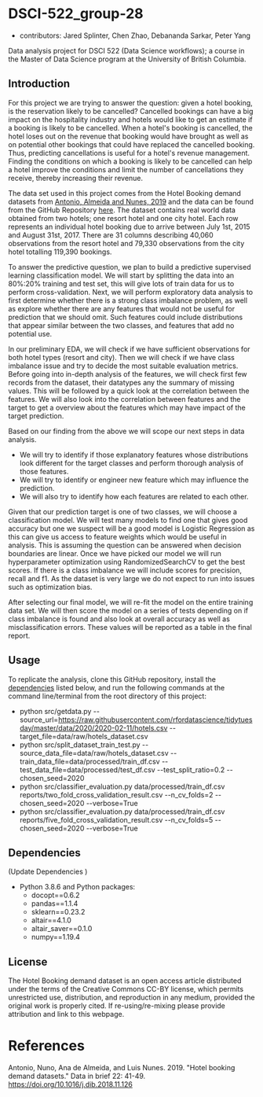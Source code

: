 # DSCI-522_group-28

  - contributors: Jared Splinter, Chen Zhao, Debananda Sarkar, Peter Yang

Data analysis project for DSCI 522 (Data Science workflows); a
course in the Master of Data Science program at the University of
British Columbia.

## Introduction

For this project we are trying to answer the question: given a hotel booking, is the reservation likely to be cancelled? Cancelled bookings can have a big impact on the hospitality industry and hotels would like to get an estimate if a booking is likely to be cancelled. When a hotel's booking is cancelled, the hotel loses out on the revenue that booking would have brought as well as on potential other bookings that could have replaced the cancelled booking. Thus, predicting cancellations is useful for a hotel's revenue management. Finding the conditions on which a booking is likely to be cancelled can help a hotel improve the conditions and limit the number of cancellations they receive, thereby increasing their revenue.

The data set used in this project comes from the Hotel Booking demand datasets from [Antonio, Almeida and Nunes, 2019](https://www.sciencedirect.com/science/article/pii/S2352340918315191#ack0005) and the data can be found from the GitHub Repository [here](https://github.com/rfordatascience/tidytuesday/tree/master/data/2020/2020-02-11). The dataset contains real world data obtained from two hotels; one resort hotel and one city hotel. Each row represents an individual hotel booking due to arrive between July 1st, 2015 and August 31st, 2017. There are 31 columns describing 40,060 observations from the resort hotel and 79,330 observations from the city hotel totalling 119,390 bookings.

To answer the predictive question, we plan to build a predictive supervised learning classification model. We will start by splitting the data into an 80%:20% training and test set, this will give lots of train data for us to perform cross-validation. Next, we will perform exploratory data analysis to first determine whether there is a strong class imbalance problem, as well as explore whether there are any features that would not be useful for prediction that we should omit. Such features could include distributions that appear similar between the two classes, and features that add no potential use.

In our preliminary EDA, we will check if we have sufficient observations for both hotel types (resort and city). Then we will check if we have class imbalance issue and try to decide the most suitable evaluation metrics. Before going into in-depth analysis of the features, we will check first few records from the dataset, their datatypes any the summary of missing values. This will be followed by a quick look at the correlation between the features. We will also look into the correlation between features and the target to get a overview about the features which may have impact of the target prediction.

Based on our finding from the above we will scope our next steps in data analysis.

- We will try to identify if those explanatory features whose distributions look different for the target classes and perform thorough analysis of those features.
- We will try to identify or engineer new feature which may influence the prediction.
- We will also try to identify how each features are related to each other.

Given that our prediction target is one of two classes, we will choose a classification model. We will test many models to find one that gives good accuracy but one we suspect will be a good model is Logistic Regression as this can give us access to feature weights which would be useful in analysis. This is assuming the question can be answered when decision boundaries are linear. Once we have picked our model we will run hyperparameter optimization using RandomizedSearchCV to get the best scores. If there is a class imbalance we will include scores for precision, recall and f1. As the dataset is very large we do not expect to run into issues such as optimization bias. 

After selecting our final model, we will re-fit the model on the entire training data set. We will then score the model on a series of tests depending on if class imbalance is found and also look at overall accuracy as well as misclassification errors. These values will be reported as a table in the final report.

## Usage

To replicate the analysis, clone this GitHub repository, install the
[dependencies](#dependencies) listed below, and run the following
commands at the command line/terminal from the root directory of this
project:

- python src/getdata.py --source_url=https://raw.githubusercontent.com/rfordatascience/tidytuesday/master/data/2020/2020-02-11/hotels.csv --target_file=data/raw/hotels_dataset.csv
- python src/split_dataset_train_test.py --source_data_file=data/raw/hotels_dataset.csv --train_data_file=data/processed/train_df.csv --test_data_file=data/processed/test_df.csv --test_split_ratio=0.2 --chosen_seed=2020
- python src/classifier_evaluation.py data/processed/train_df.csv reports/two_fold_cross_validation_result.csv --n_cv_folds=2 --chosen_seed=2020 --verbose=True
- python src/classifier_evaluation.py data/processed/train_df.csv reports/five_fold_cross_validation_result.csv --n_cv_folds=5 --chosen_seed=2020 --verbose=True

## Dependencies

(Update Dependencies )

  - Python 3.8.6 and Python packages:
      - docopt==0.6.2
      - pandas==1.1.4
      - sklearn==0.23.2
      - altair==4.1.0
      - altair_saver==0.1.0
      - numpy==1.19.4

## License

The Hotel Booking demand dataset is an open access article distributed under the terms of the Creative Commons CC-BY license, which permits unrestricted use, distribution, and reproduction in any medium, provided the original work is properly cited.  If re-using/re-mixing please provide attribution and link to this webpage.

# References

<div id="refs" class="references">

<div id="ref-Hotel2019">

Antonio, Nuno, Ana de Almeida, and Luis Nunes. 2019. "Hotel booking demand datasets." Data in brief 22: 41-49. <https://doi.org/10.1016/j.dib.2018.11.126>

</div>

</div>

